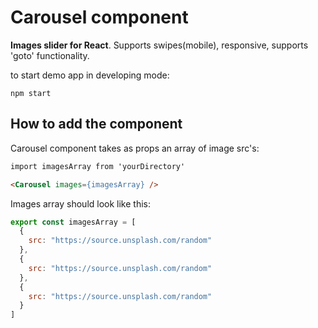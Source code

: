 # Carousel component

**Images slider for React**. Supports swipes(mobile), responsive, supports 'goto' functionality.


to start demo app in developing mode:
```
npm start
```


## How to add the component
Carousel component takes as props an array of image src's:
```html
import imagesArray from 'yourDirectory'

<Carousel images={imagesArray} />
``` 

Images array should look like this: 
```js
export const imagesArray = [
  {
    src: "https://source.unsplash.com/random"
  },
  {
    src: "https://source.unsplash.com/random"
  },
  {
    src: "https://source.unsplash.com/random"
  }
]
```